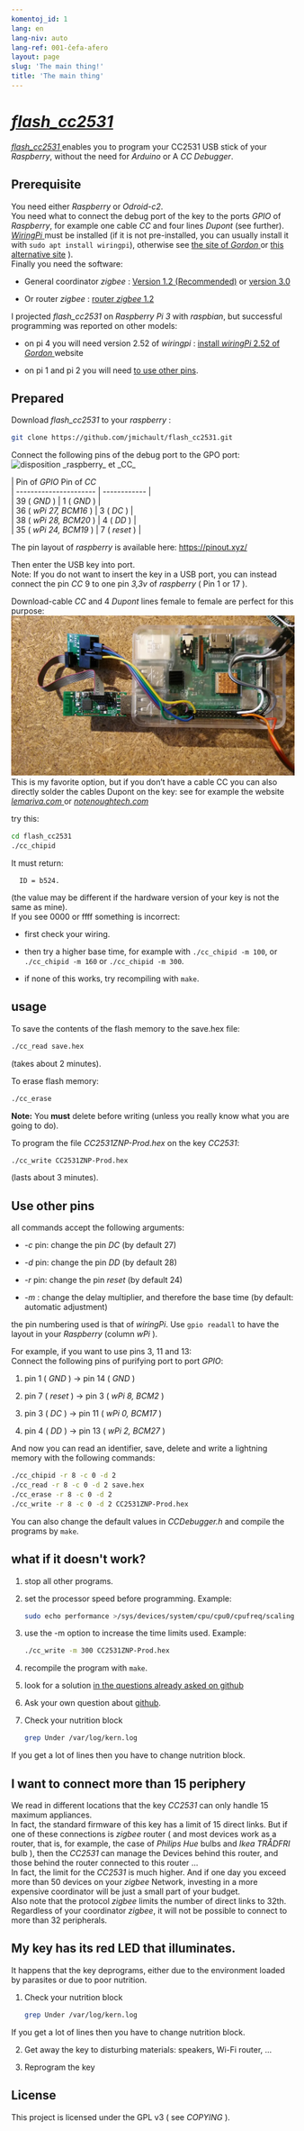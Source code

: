 ```yaml
---
komentoj_id: 1
lang: en
lang-niv: auto
lang-ref: 001-ĉefa-afero
layout: page
slug: 'The main thing!'
title: 'The main thing'
---
```


# [ _flash\_cc2531_ ](https://github.com/jmichault/flash_cc2531)
 [ _flash\_cc2531_ ](https://github.com/jmichault/flash_cc2531) enables you to program your CC2531 USB stick of your _Raspberry_, without the need for _Arduino_ or A _CC Debugger_.  

## Prerequisite
You need either _Raspberry_ or _Odroid-c2_.  
You need what to connect the debug port of the key to the ports _GPIO_ of _Raspberry_, for example one cable _CC_ and four lines _Dupont_ (see further).   
[ _WiringPi_ ](http://wiringpi.com/) must be installed \(if it is not pre-installed, you can usually install it with `sudo apt install wiringpi`), otherwise see [the site of _Gordon_ ](http://wiringpi.com/) or [this alternative site](https://github.com/WiringPi/WiringPi) \).  
Finally you need the software:

* General coordinator _zigbee_ : [ Version 1.2 (Recommended)](https://github.com/Koenkk/Z-Stack-firmware/raw/master/coordinator/Z-Stack_Home_1.2/bin/default/) or [version 3.0](https://github.com/Koenkk/Z-Stack-firmware/tree/master/coordinator/Z-Stack_3.0.x/bin)


* Or router _zigbee_ : [router _zigbee_ 1.2](https://github.com/Koenkk/Z-Stack-firmware/tree/master/router/CC2531/bin)



I projected _flash\_cc2531_ on _Raspberry Pi 3_ with _raspbian_, but successful programming was reported on other models:

 * on pi 4 you will need version 2.52 of _wiringpi_ :  [install _wiringPi_ 2.52 of _Gordon_ ](http://wiringpi.com/wiringpi-updated-to-2-52-for-the-raspberry-pi-4b/)website


 * on pi 1 and pi 2 you will need [to use other pins](#uzi_aliajn_pinglojn).



## Prepared

Download _flash\_cc2531_ to your _raspberry_ :
```bash
git clone https://github.com/jmichault/flash_cc2531.git
```

Connect the following pins of the debug port to the GPO port:
![](/public/raspberry-cc.png "disposition _raspberry_ et _CC_") 

| Pin of  _GPIO_           Pin of  _CC_   
 | ---------------------- | ------------ |  
 | 39  (  _GND_  )            | 1  (  _GND_  )   | 	 
 | 36  (  _wPi 27, BCM16_  )  | 3  (  _DC_  )    |  
 | 38  (  _wPi 28, BCM20_  )  | 4  (  _DD_  )    |  
 | 35  (  _wPi 24, BCM19_  )  | 7  (  _reset_  ) |  

The pin layout of _raspberry_ is available here: <https://pinout.xyz/>


Then enter the USB key into port.    
 Note: If you do not want to insert the key in a USB port, you can instead connect the pin  _CC_  9 to one pin  _3,3v_  of  _raspberry_  ( Pin 1 or 17 ).  

Download-cable _CC_ and 4 _Dupont_ lines female to female are perfect for this purpose:
![stick and _raspberry_ ](https://github.com/jmichault/files/raw/master/Raspberry-CC2531.jpg)
This is my favorite option, but if you don’t have a cable CC you can also directly solder the cables Dupont on the key: see for example the website [ _lemariva.com_ ](https://lemariva.com/blog/2019/08/zigbee-flashing-cc2531-using-raspberry-pi-without-cc-debugger) or [ _notenoughtech.com_ ](https://notenoughtech.com/home-automation/flashing-cc2531-without-cc-debugger )


try this:
```bash
cd flash_cc2531
./cc_chipid
```
It must return:
```
  ID = b524.
```
(the value may be different if the hardware version of your key is not the same as mine).  
If you see 0000 or ffff something is incorrect:

 * first check your wiring.


 * then try a higher base time, for example with `./cc_chipid -m 100`, or `./cc_chipid -m 160` or `./cc_chipid -m 300`.


 * if none of this works, try recompiling with `make`.



## usage
To save the contents of the flash memory to the save.hex file:
```bash
./cc_read save.hex
```
(takes about 2 minutes).  

To erase flash memory:
```bash
./cc_erase
```
**Note:** You **must** delete before writing (unless you really know what you are going to do).

To program the file _CC2531ZNP-Prod.hex_ on the key _CC2531_:
```bash
./cc_write CC2531ZNP-Prod.hex
```
(lasts about 3 minutes).

<a id="uzi_aliajn_pinglojn"></a>

## Use other pins

all commands accept the following arguments:

 * _-c_ pin: change the pin _DC_ (by default 27)


 * _-d_ pin: change the pin _DD_ (by default 28)


 * _-r_ pin: change the pin _reset_ (by default 24)


 * _-m_ : change the delay multiplier, and therefore the base time (by default: automatic adjustment)



the pin numbering used is that of _wiringPi_. Use `gpio readall` to have the layout in your _Raspberry_ (column _wPi_ ).

For example, if you want to use pins 3, 11 and 13:  
Connect the following pins of purifying port to port  _GPIO_: 

 1. pin 1 ( _GND_ ) -> pin 14 ( _GND_ )


 2. pin 7 ( _reset_ ) -> pin 3 ( _wPi 8, BCM2_ )


 3. pin 3 ( _DC_ ) -> pin 11 ( _wPi 0, BCM17_ )


 4. pin 4 ( _DD_ ) -> pin 13 ( _wPi 2, BCM27_ )



And now you can read an identifier, save, delete and write a lightning memory with the following commands:
```bash
./cc_chipid -r 8 -c 0 -d 2
./cc_read -r 8 -c 0 -d 2 save.hex
./cc_erase -r 8 -c 0 -d 2
./cc_write -r 8 -c 0 -d 2 CC2531ZNP-Prod.hex
```

You can also change the default values ​​in  _CCDebugger.h_  and compile the programs by  `make`. 

## what if it doesn't work?

1. stop all other programs.


2. set the processor speed before programming. Example:



   ```bash
   sudo echo performance >/sys/devices/system/cpu/cpu0/cpufreq/scaling_governor
   ```
3. use the -m option to increase the time limits used. Example:



   ```bash
   ./cc_write -m 300 CC2531ZNP-Prod.hex
   ```
4. recompile the program with `make`.



5. look for a solution [in the questions already asked on github](https://github.com/jmichault/flash_cc2531/issues?q=is%3Aissue)



6. Ask your own question about [github](https://github.com/jmichault/flash_cc2531/issues/new/choose).



7. Check your nutrition block 


    
   ```bash
   grep Under /var/log/kern.log
   ```
If you get a lot of lines then you have to change nutrition block.  

## I want to connect more than 15 periphery
We read in different locations that the key  _CC2531_  can only handle 15 maximum appliances.    
 In fact, the standard firmware of this key has a limit of 15 direct links. But if one of these connections is  _zigbee_  router  ( and most devices work as a router, that is, for example, the case of  _Philips Hue_  bulbs and  _Ikea TRÅDFRI_  bulb ), then the  _CC2531_  can manage the Devices behind this router, and those behind the router connected to this router ...   
In fact, the limit for the  _CC2531_  is much higher. And if one day you exceed more than 50 devices on your  _zigbee_  Network, investing in a more expensive coordinator will be just a small part of your budget.   
Also note that the protocol  _zigbee_  limits the number of direct links to 32th. Regardless of your coordinator  _zigbee_, it will not be possible to connect to more than 32 peripherals.  

## My key has its red LED that illuminates.
It happens that the key deprograms, either due to the environment loaded by parasites or due to poor nutrition.  

1. Check your nutrition block 


    
   ```bash
   grep Under /var/log/kern.log
   ```
If you get a lot of lines then you have to change nutrition block.  

2. Get away the key to disturbing materials: speakers, Wi-Fi router, ...



3. Reprogram the key


 


## License

This project is licensed under the GPL v3 ( see _COPYING_ ).
